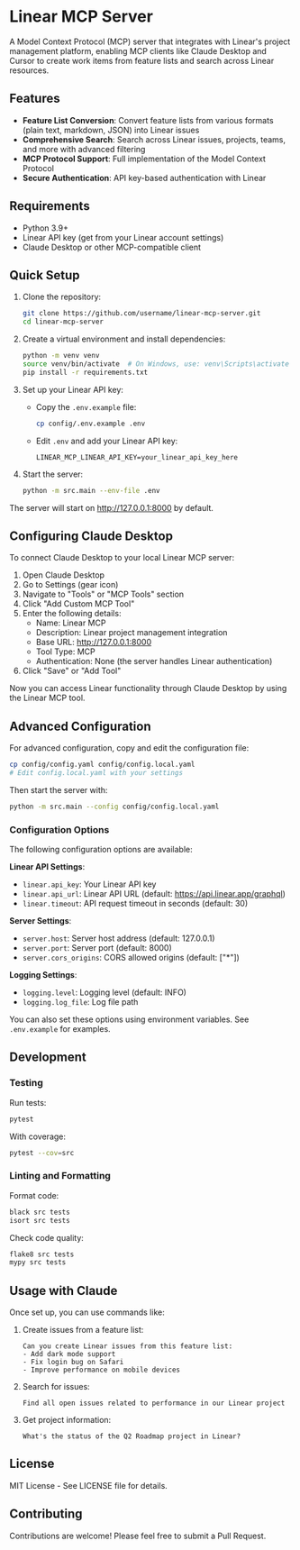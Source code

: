 # Linear MCP Server

A Model Context Protocol (MCP) server that integrates with Linear's project management platform, enabling MCP clients like Claude Desktop and Cursor to create work items from feature lists and search across Linear resources.

## Features

- **Feature List Conversion**: Convert feature lists from various formats (plain text, markdown, JSON) into Linear issues
- **Comprehensive Search**: Search across Linear issues, projects, teams, and more with advanced filtering
- **MCP Protocol Support**: Full implementation of the Model Context Protocol
- **Secure Authentication**: API key-based authentication with Linear

## Requirements

- Python 3.9+
- Linear API key (get from your Linear account settings)
- Claude Desktop or other MCP-compatible client

## Quick Setup

1. Clone the repository:
   ```bash
   git clone https://github.com/username/linear-mcp-server.git
   cd linear-mcp-server
   ```

2. Create a virtual environment and install dependencies:
   ```bash
   python -m venv venv
   source venv/bin/activate  # On Windows, use: venv\Scripts\activate
   pip install -r requirements.txt
   ```

3. Set up your Linear API key:
   - Copy the `.env.example` file:
     ```bash
     cp config/.env.example .env
     ```
   - Edit `.env` and add your Linear API key:
     ```
     LINEAR_MCP_LINEAR_API_KEY=your_linear_api_key_here
     ```

4. Start the server:
   ```bash
   python -m src.main --env-file .env
   ```

The server will start on http://127.0.0.1:8000 by default.

## Configuring Claude Desktop

To connect Claude Desktop to your local Linear MCP server:

1. Open Claude Desktop
2. Go to Settings (gear icon)
3. Navigate to "Tools" or "MCP Tools" section
4. Click "Add Custom MCP Tool"
5. Enter the following details:
   - Name: Linear MCP
   - Description: Linear project management integration
   - Base URL: http://127.0.0.1:8000
   - Tool Type: MCP
   - Authentication: None (the server handles Linear authentication)
6. Click "Save" or "Add Tool"

Now you can access Linear functionality through Claude Desktop by using the Linear MCP tool.

## Advanced Configuration

For advanced configuration, copy and edit the configuration file:

```bash
cp config/config.yaml config/config.local.yaml
# Edit config.local.yaml with your settings
```

Then start the server with:

```bash
python -m src.main --config config/config.local.yaml
```

### Configuration Options

The following configuration options are available:

**Linear API Settings**:
- `linear.api_key`: Your Linear API key
- `linear.api_url`: Linear API URL (default: https://api.linear.app/graphql)
- `linear.timeout`: API request timeout in seconds (default: 30)

**Server Settings**:
- `server.host`: Server host address (default: 127.0.0.1)
- `server.port`: Server port (default: 8000)
- `server.cors_origins`: CORS allowed origins (default: ["*"])

**Logging Settings**:
- `logging.level`: Logging level (default: INFO)
- `logging.log_file`: Log file path

You can also set these options using environment variables. See `.env.example` for examples.

## Development

### Testing

Run tests:

```bash
pytest
```

With coverage:

```bash
pytest --cov=src
```

### Linting and Formatting

Format code:

```bash
black src tests
isort src tests
```

Check code quality:

```bash
flake8 src tests
mypy src tests
```

## Usage with Claude

Once set up, you can use commands like:

1. Create issues from a feature list:
   ```
   Can you create Linear issues from this feature list: 
   - Add dark mode support
   - Fix login bug on Safari
   - Improve performance on mobile devices
   ```

2. Search for issues:
   ```
   Find all open issues related to performance in our Linear project
   ```

3. Get project information:
   ```
   What's the status of the Q2 Roadmap project in Linear?
   ```

## License

MIT License - See LICENSE file for details.

## Contributing

Contributions are welcome! Please feel free to submit a Pull Request.